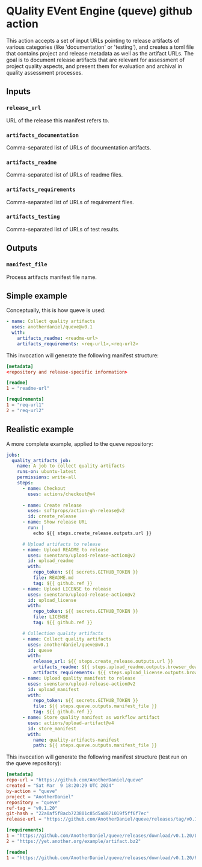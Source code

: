 # QUality EVent Engine (queve) github action

This action accepts a set of input URLs pointing to release artifacts of various categories (like 'documentation' or 'testing'), and creates a toml file that contains project and release metadata as well as the artifact URLs. The goal is to document release artifacts that are relevant for assessment of project quality aspects, and present them for evaluation and archival in quality assessment processes.

## Inputs

### `release_url`

URL of the release this manifest refers to.

### `artifacts_documentation`

Comma-separated list of URLs of documentation artifacts.

### `artifacts_readme`

Comma-separated list of URLs of readme files.

### `artifacts_requirements`

Comma-separated list of URLs of requirement files.

### `artifacts_testing`

Comma-separated list of URLs of test results.

## Outputs

### `manifest_file`

Process artifacts manifest file name.

## Simple example

Conceptually, this is how queve is used:

```yaml
- name: Collect quality artifacts
  uses: anotherdaniel/queve@v0.1
  with:
    artifacts_readme: <readme-url>
    artifacts_requirements: <req-url1>,<req-url2>
```

This invocation will generate the following manifest structure:

```toml
[metadata]
<repository and release-specific information>

[readme]
1 = "readme-url"

[requirements]
1 = "req-url1"
2 = "req-url2"
```

## Realistic example

A more complete example, applied to the queve repository:

```yaml
jobs:
  quality_artifacts_job:
    name: A job to collect quality artifacts
    runs-on: ubuntu-latest
    permissions: write-all
    steps:
      - name: Checkout
        uses: actions/checkout@v4
      
      - name: Create release
        uses: softprops/action-gh-release@v2
        id: create_release
      - name: Show release URL
        run: |
          echo ${{ steps.create_release.outputs.url }}

      # Upload artifacts to release
      - name: Upload README to release
        uses: svenstaro/upload-release-action@v2
        id: upload_readme
        with:
          repo_token: ${{ secrets.GITHUB_TOKEN }}
          file: README.md
          tag: ${{ github.ref }}
      - name: Upload LICENSE to release
        uses: svenstaro/upload-release-action@v2
        id: upload_license
        with:
          repo_token: ${{ secrets.GITHUB_TOKEN }}
          file: LICENSE
          tag: ${{ github.ref }}

      # Collection quality artifacts
      - name: Collect quality artifacts
        uses: anotherdaniel/queve@v0.1
        id: queve
        with:
          release_url: ${{ steps.create_release.outputs.url }}
          artifacts_readme: ${{ steps.upload_readme.outputs.browser_download_url }}
          artifacts_requirements: ${{ steps.upload_license.outputs.browser_download_url }},https://yet.another.org/example/artifact.bz2
      - name: Upload quality manifest to release
        uses: svenstaro/upload-release-action@v2
        id: upload_manifest
        with:
          repo_token: ${{ secrets.GITHUB_TOKEN }}
          file: ${{ steps.queve.outputs.manifest_file }}
          tag: ${{ github.ref }}
      - name: Store quality manifest as workflow artifact
        uses: actions/upload-artifact@v4
        id: store_manifest
        with:
          name: quality-artifacts-manifest
          path: ${{ steps.queve.outputs.manifest_file }}
````

This invocation will generate the following manifest structure (test run on the queve repository):

```toml
[metadata]
repo-url = "https://github.com/AnotherDaniel/queve"
created = "Sat Mar  9 18:20:29 UTC 2024"
by-action = "queve"
project = "AnotherDaniel"
repository = "queve"
ref-tag = "v0.1.20"
git-hash = "22a0af5f8acb723801c85d5a8871019f5ff6f7ec"
release-url = "https://github.com/AnotherDaniel/queve/releases/tag/v0.1.20"

[requirements]
1 = "https://github.com/AnotherDaniel/queve/releases/download/v0.1.20/LICENSE"
2 = "https://yet.another.org/example/artifact.bz2"

[readme]
1 = "https://github.com/AnotherDaniel/queve/releases/download/v0.1.20/README.md"
```
